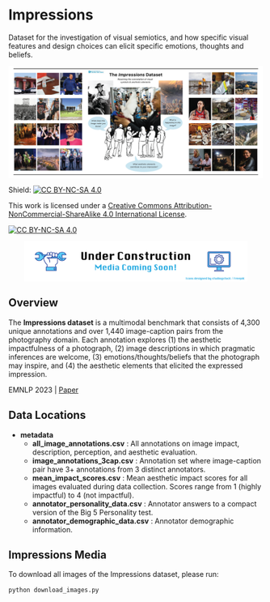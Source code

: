 # Impressions
Dataset for the investigation of visual semiotics, and how specific visual features and design choices can elicit specific emotions, thoughts and beliefs.

<p align="center">
    <img src="figures/readme_viz.png" 
        alt="Visualization of the Impressions Dataset." 
        style="display: block; margin: 0 auto"
    />
<p>

Shield: [![CC BY-NC-SA 4.0][cc-by-nc-sa-shield]][cc-by-nc-sa]

This work is licensed under a
[Creative Commons Attribution-NonCommercial-ShareAlike 4.0 International License][cc-by-nc-sa].

[![CC BY-NC-SA 4.0][cc-by-nc-sa-image]][cc-by-nc-sa]

[cc-by-nc-sa]: http://creativecommons.org/licenses/by-nc-sa/4.0/
[cc-by-nc-sa-image]: https://licensebuttons.net/l/by-nc-sa/4.0/88x31.png
[cc-by-nc-sa-shield]: https://img.shields.io/badge/License-CC%20BY--NC--SA%204.0-lightgrey.svg

<p align="center">
    <img src="figures/under_const_media.png" 
        alt="Under construction sign." 
        style="display: block; margin: 0 auto"
        height="80"
    />
<p>

## Overview

The **Impressions dataset** is a multimodal benchmark that consists of 4,300 unique annotations and over 1,440 image-caption pairs from the photography domain. Each annotation explores (1) the aesthetic impactfulness of a photograph, (2) image descriptions in which pragmatic inferences are welcome, (3) emotions/thoughts/beliefs that the photograph may inspire, and (4) the aesthetic elements that elicited the expressed impression.

EMNLP 2023 | [Paper](https://arxiv.org/abs/2310.17887)

## Data Locations

- **metadata**
    - **all_image_annotations.csv** : All annotations on image impact, description, perception, and aesthetic evaluation.
    - **image_annotations_3cap.csv** : Annotation set where image-caption pair have 3+ annotations from 3 distinct annotators.
    - **mean_impact_scores.csv** : Mean aesthetic impact scores for all images evaluated during data collection. Scores range from 1 (highly impactful) to 4 (not impactful).
    - **annotator_personality_data.csv** : Annotator answers to a compact version of the Big 5 Personality test.
    - **annotator_demographic_data.csv** : Annotator demographic information.

## Impressions Media

To download all images of the Impressions dataset, please run:

```
python download_images.py
```